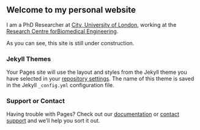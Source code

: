 ## Welcome to my personal website

I am a PhD Researcher at [City, University of London](https://city.ac.uk), working at
the [Research Centre forBiomedical Engineering](https://www.city.ac.uk/biomedical-engineering-research-centre).

As you can see, this site is still under construction. 

### Jekyll Themes

Your Pages site will use the layout and styles from the Jekyll theme you have selected in your [repository settings](https://github.com/alonsoJASL/alonsojasl.github.io/settings). The name of this theme is saved in the Jekyll `_config.yml` configuration file.

### Support or Contact

Having trouble with Pages? Check out our [documentation](https://help.github.com/categories/github-pages-basics/) or [contact support](https://github.com/contact) and we’ll help you sort it out.

